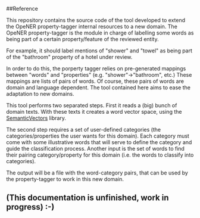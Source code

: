 ##Reference

This repository contains the source code of the tool developed to extend the OpeNER property-tagger internal resources to a new domain.
The OpeNER property-tagger is the module in charge of labelling some words as being part of a certain property/feature of the reviewed entity.

For example, it should label mentions of "shower" and "towel" as being part of the "bathroom" property of a hotel under review.

In order to do this, the porperty tagger relies on pre-generated mappings between "words" and "properties" (e.g. "shower"->"bathroom", etc.)
These mappings are lists of pairs of words. Of course, these pairs of words are domain and language dependent. The tool contained here aims to ease the adaptation to new domains.

This tool performs two separated steps.
First it reads a (big) bunch of domain texts. With these texts it creates a word vector space, using the [SemanticVectors](https://code.google.com/p/semanticvectors/) library.

The second step requires a set of user-defined categories (the categories/properties the user wants for this domain). Each category must come with some illustrative words that will serve to define the category and guide the classification process.
Another input is the set of words to find their pairing category/property for this domain (i.e. the words to classify into categories).

The output will be a file with the word-category pairs, that can be used by the property-tagger to work in this new domain.


## (This documentation is unfinished, work in progress) :-)